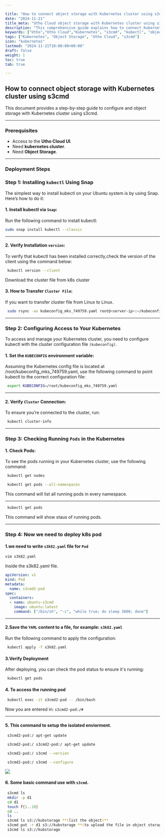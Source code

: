 ```yaml
---

title: "How to connect object storage with Kubernetes cluster using s3cmd"
date: "2024-11-21"
title_meta: "Utho Cloud object storage with Kubernetes cluster using s3cmd"
description: "This comprehensive guide explains how to connect Kubernetes with s3cmd, a command-line tool for managing UTHO object storage and compatible object storage services. The step-by-step instructions cover setting up kubectl, configuring access to your Kubernetes cluster, creating a pod using a YAML configuration, and installing and testing s3cmd inside the Kubernetes pod. This tutorial is ideal for users looking to manage object storage directly from Kubernetes pods."
keywords: ["Utho","Utho Cloud","Kubernetes", "s3cmd", "kubectl", "object storage", "pod deployment", "Kubernetes cluster", "YAML configuration", "S3 storage", "Amazon S3", "Kubernetes pod", "object storage management", "Ubuntu", "Snap installation", "kubeconfig"]
tags: ["Kubernetes", "Object Storage", "Utho Cloud", "s3cmd"]
icon: "kubernetes"
lastmod: "2024-11-21T10:00:00+00:00"
draft: false
weight: 1
toc: true
tab: true

---
```


## **How to connect object storage with Kubernetes cluster using s3cmd**

This document provides a step-by-step guide to configure and object storage with Kubernetes cluster using s3cmd.

---

### **Prerequisites**
- Access to the **Utho Cloud UI**.
- Need **kubernetes cluster**.  
- Need **Object Storage**.

---
### **Deployment Steps**

### **Step 1: Installing `kubectl` Using Snap**

 The simplest way to install kubectl on your Ubuntu system is by using
 Snap. Here’s how to do it:

#### 1\. Install kubectl via `Snap`:

 Run the following command to install kubectl:

```bash
sudo snap install kubectl --classic
```
---

#### 2\. Verify Installation `version`:

 To verify that kubectl has been installed correctly,check the version
 of the client using the command below:
```bash
 kubectl version --client
```
 Download the cluster file from k8s cluster

#### 3\.  How to Transfer `Cluster File`:
If you want to transfer cluster file from Linux to Linux.

```bash
 sudo rsync -av kubeconfig_mks_749759.yaml root@<server-ip>:~/kubeconfig_mks_749759.yaml
```
----
### **Step 2: Configuring Access to Your Kubernetes**

 To access and manage your Kubernetes cluster, you need to configure
 kubectl with the cluster configuration file `(kubeconfig)`.

#### 1\. Set the `KUBECONFIG` environment variable:

 Assuming the Kubernetes config file is located at /root/kubeconfig_mks_749759.yaml, use the
following command to point kubectl to the correct configuration file:

```bash
 export KUBECONFIG=/root/kubeconfig_mks_749759.yaml
```
---
#### 2\. Verify `Cluster` Connection:

 To ensure you’re connected to the cluster, run:

```bash
 kubectl cluster-info
```
---
### **Step** **3:** **Checking** **Running** `Pods` **in** **the** **Kubernetes**

#### 1\. Check Pods:

 To see the pods running in your Kubernetes cluster, use the following
 command:

```bash
 kubectl get nodes
```

```bash
 kubectl get pods --all-namespaces
```

 This command will list all running pods in every namespace.

---


```bash
 kubectl get pods
```
This command will show staus of running pods.

---

### **Step** **4:** **Now** **we** **need** **to** **deploy** **k8s** **pod**

#### 1.we need to write `s3k82.yaml` file for `Pod`

```bash
vim s3k82.yaml
```
Inside the s3k82.yaml file.
```yaml
apiVersion: v1
kind: Pod
metadata:
  name: s3cmd2-pod
spec:
  containers:
  - name: ubuntu-s3cmd
    image: ubuntu:latest
    command: ["/bin/sh", "-c", "while true; do sleep 3600; done"]
```
---

#### 2.Save the `YAML` content to a file, for example:  `s3k82.yaml`

 Run the following command to apply the configuration: 

```bash
 kubectl apply -f s3k82.yaml
```

#### 3.Verify Deployment

 After deploying, you can check the pod status to ensure it's running:

```bash
 kubectl get pods
```

#### 4. To access the running pod

```bash
 kubectl exec -it s3cmd2-pod -- /bin/bash
```
 Now you are entered in: `s3cmd2-pod:/#`

---

#### 5. This command to setup the isolated enviorment.

```bash
 s3cmd2-pod:/ apt-get update
```

```bash
 s3cmd2-pod:/ s3cmd2-pod:/ apt-get update
```

```bash
 s3cmd2-pod:/ s3cmd --version
```

```bash
 s3cmd2-pod:/ s3cmd --configure
```

![](\home\monitoring\utho-docs\content\kubernetes/kubernetes-with-s3cmd/images/s3cmd.png)

#### 6. Some basic command use with `s3cmd`.

```bash
 s3cmd ls
 mkdir -p d1
 cd d1
 touch f{1..10}
 cd ..
 ls
 s3cmd ls s3://kubstorage **(list the object)**
 s3cmd put -r d1 s3://kubstorage **(to upload the file in object storage)**
 s3cmd ls s3://kubstorage
 ```